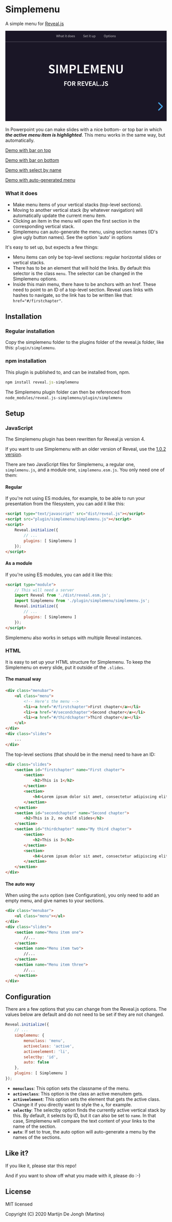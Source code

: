 # Simplemenu
A simple menu for [Reveal.js](https://revealjs.com)

[![Screenshot](screenshot.png)](https://martinomagnifico.github.io/reveal.js-simplemenu/demo.html)

In Powerpoint you can make slides with a nice bottom- or top bar in which ***the active menu item is highlighted***. This menu works in the same way, but automatically. 

[Demo with bar on top](https://martinomagnifico.github.io/reveal.js-simplemenu/demo.html)

[Demo with bar on bottom](https://martinomagnifico.github.io/reveal.js-simplemenu/demo-bottom.html)

[Demo with select by name](https://martinomagnifico.github.io/reveal.js-simplemenu/demo-name.html)

[Demo with auto-generated menu](https://martinomagnifico.github.io/reveal.js-simplemenu/demo-auto.html)

### What it does
- Make menu items of your vertical stacks (top-level sections).
- Moving to another vertical stack (by whatever navigation) will automatically update the current menu item.
- Clicking an item in the menu will open the first section in the corresponding vertical stack.
- Simplemenu can auto-generate the menu, using section names (ID's give ugly button names). See the option 'auto' in options


It's easy to set up, but expects a few things:

- Menu items can only be top-level sections: regular horizontal slides or vertical stacks.
- There has to be an element that will hold the links. By default this selector is the class `menu`. The selector can be changed in the Simplemenu options.
- Inside this main menu, there have to be anchors with an href. These need to point to an ID of a top-level section. Reveal uses links with hashes to navigate, so the link has to be written like that: `href="#/firstchapter"`.


## Installation

### Regular installation

Copy the simplemenu folder to the plugins folder of the reveal.js folder, like this: `plugin/simplemenu`.

### npm installation

This plugin is published to, and can be installed from, npm.

```javascript
npm install reveal.js-simplemenu
```
The Simplemenu plugin folder can then be referenced from `node_modules/reveal.js-simplemenu/plugin/simplemenu `


## Setup

### JavaScript

The Simplemenu plugin has been rewritten for Reveal.js version 4.

If you want to use Simplemenu with an older version of Reveal, use the [1.0.2 version](https://github.com/Martinomagnifico/reveal.js-simplemenu/releases).

There are two JavaScript files for Simplemenu, a regular one, `simplemenu.js`, and a module one, `simplemenu.esm.js`. You only need one of them:


#### Regular 
If you're not using ES modules, for example, to be able to run your presentation from the filesystem, you can add it like this:

```html
<script type="text/javascript" src="dist/reveal.js"></script>
<script src="plugin/simplemenu/simplemenu.js"></script>
<script>
	Reveal.initialize({
		// ...
		plugins: [ Simplemenu ]
	});
</script>
```

#### As a module 
If you're using ES modules, you can add it like this:

```html
<script type="module">
	// This will need a server
	import Reveal from './dist/reveal.esm.js';
	import Simplemenu from './plugin/simplemenu/simplemenu.js';
	Reveal.initialize({
		// ...
		plugins: [ Simplemenu ]
	});
</script>
```

Simplemenu also works in setups with multiple Reveal instances.


### HTML

It is easy to set up your HTML structure for Simplemenu. To keep the Simplemenu on every slide, put it outside of the `.slides`.

#### The manual way

```html
<div class="menubar">
	<ul class="menu">
		<!-- Here's the menu -->
		<li><a href="#/firstchapter">First chapter</a></li>
		<li><a href="#/secondchapter">Second chapter</a></li>
		<li><a href="#/thirdchapter">Third chapter</a></li>
	</ul>
</div>
<div class="slides">
	...
</div>
```

The top-level sections (that should be in the menu) need to have an ID: 

```html
<div class="slides">
	<section id="firstchapter" name="First chapter">
		<section>
			<h2>This is 1</h2>
		</section>
		<section>
			<h4>Lorem ipsum dolor sit amet, consectetur adipiscing elit.</h4>
		</section>
	</section>
	<section id="secondchapter" name="Second chapter">
		<h2>This is 2, no child slides</h2>
	</section>
	<section id="thirdchapter" name="My third chapter">
		<section>
			<h2>This is 3</h2>
		</section>
		<section>
			<h4>Lorem ipsum dolor sit amet, consectetur adipiscing elit.</h4>
		</section>
	</section>
</div>
```
#### The auto way

When using the `auto` option (see Configuration), you only need to add an empty menu, and give names to your sections.

```html
<div class="menubar">
    <ul class="menu"></ul>
</div>
<div class="slides">
    <section name="Menu item one">
        //...
    </section>
    <section name="Menu item two">
        //...
    </section>
    <section name="Menu item three">
        //...
    </section>
</div>
```


## Configuration

There are a few options that you can change from the Reveal.js options. The values below are default and do not need to be set if they are not changed.

```javascript
Reveal.initialize({
    // ...
    simplemenu: {
        menuclass: 'menu',
        activeclass: 'active',
        activeelement: 'li',
        selectby: 'id',
        auto: false
    },
    plugins: [ Simplemenu ]
});
```
* **`menuclass`**: This option sets the classname of the menu.
* **`activeclass`**: This option is the class an active menuitem gets.
* **`activeelement`**: This option sets the element that gets the active class. Change it if you directly want to style the `a`, for example. 
* **`selectby`**: The selectby option finds the currently active vertical stack by this. By default, it selects by ID, but it can also be set to `name`. In that case, Simplemenu will compare the text content of your links to the name of the section.
* **`auto`**: If set to true, the auto option will auto-generate a menu by the names of the sections.


## Like it?
If you like it, please star this repo! 

And if you want to show off what you made with it, please do :-)


## License
MIT licensed

Copyright (C) 2020 Martijn De Jongh (Martino)
